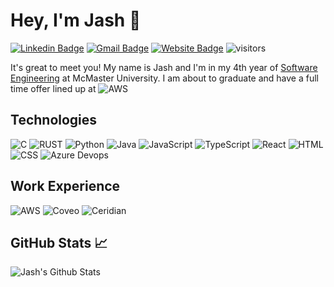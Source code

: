 # Hey, I'm Jash :wave: 

[![Linkedin Badge](https://img.shields.io/badge/-mehtaj8-blue?style=flat-square&logo=Linkedin&logoColor=white&link=https://www.linkedin.com/in/mehtaj8/)](https://www.linkedin.com/in/mehtaj8/)
[![Gmail Badge](https://img.shields.io/badge/-mehtaj8@mcmaster.ca-brown?style=flat&logo=Gmail&logoColor=white&link=mailto:mehtaj8@mcmaster.ca)](mailto:mehtaj8@mcmaster.ca)
[![Website Badge](https://img.shields.io/badge/-mehtaj8.github.io-blue?style=flat&logo=Bing&logoColor=white&link=https://mehtaj8.github.io/)](https://mehtaj8.github.io/)
![visitors](https://visitor-badge.laobi.icu/badge?page_id=mehtaj8.mehtaj8)


It's great to meet you! My name is Jash and I'm in my 4th year of [Software Engineering](https://academiccalendars.romcmaster.ca/preview_program.php?catoid=47&poid=24011) at McMaster University. I am about to graduate and have a full time offer lined up at ![AWS](https://img.shields.io/badge/-AWS-black?style=flat&logo=Amazon)

## Technologies

![C](https://img.shields.io/badge/-C/C++-white?style=flat&logo=C)
![RUST](https://img.shields.io/badge/-RUST-orange?style=flat&logo=Rust)
![Python](https://img.shields.io/badge/-Python-black?style=flat&logo=Python)
![Java](https://img.shields.io/badge/-Java-red?style=flat&logo=Java&logoColor=red)
![JavaScript](https://img.shields.io/badge/-JavaScript-black?style=flat&logo=JavaScript)
![TypeScript](https://img.shields.io/badge/-TypeScript-black?style=flat&logo=TypeScript)
![React](https://img.shields.io/badge/-React-black?style=flat&logo=React)
![HTML](https://img.shields.io/badge/-HTML5-orange?style=flat&logo=HTML5&logoColor=white)
![CSS](https://img.shields.io/badge/-CSS3-purple?style=flat&logo=CSS3)
![Azure Devops](https://img.shields.io/badge/-Azure_Devops-blue?style=flat&logo=azureDevops)

## Work Experience

![AWS](https://img.shields.io/badge/-AWS-black?style=flat&logo=Amazon)
![Coveo](https://img.shields.io/badge/-Coveo-yellow?style=flat&logoColor=Blue)
![Ceridian](https://img.shields.io/badge/-Ceridian-blue?style=flat&logo=Ceridian)


## GitHub Stats :chart_with_upwards_trend:
![Jash's Github Stats](https://github-readme-stats.vercel.app/api?username=mehtaj8&show_icons=true&title_color=fff&icon_color=79ff97&text_color=9f9f9f&bg_color=151515)
